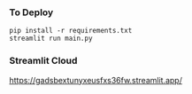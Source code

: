 ### To Deploy
```
pip install -r requirements.txt
streamlit run main.py
```

### Streamlit Cloud
https://gadsbextunyxeusfxs36fw.streamlit.app/
